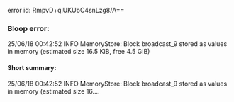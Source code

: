 error id: RmpvD+qlUKUbC4snLzg8/A==
### Bloop error:

25/06/18 00:42:52 INFO MemoryStore: Block broadcast_9 stored as values in memory (estimated size 16.5 KiB, free 4.5 GiB)
#### Short summary: 

25/06/18 00:42:52 INFO MemoryStore: Block broadcast_9 stored as values in memory (estimated size 16....